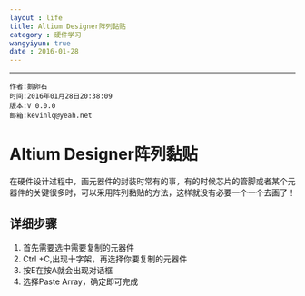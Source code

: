 ```yaml
---
layout : life
title: Altium Designer阵列黏贴
category : 硬件学习
wangyiyun: true
date : 2016-01-28
---
```


******

    作者:鹅卵石
    时间:2016年01月28日20:38:09
    版本:V 0.0.0
    邮箱:kevinlq@yeah.net

<!-- more -->

# Altium Designer阵列黏贴

在硬件设计过程中，画元器件的封装时常有的事，有的时候芯片的管脚或者某个元器件的关键很多时，可以采用阵列黏贴的方法，这样就没有必要一个一个去画了！


## 详细步骤
1. 首先需要选中需要复制的元器件
2. Ctrl +C,出现十字架，再选择你要复制的元器件
3. 按E在按A就会出现对话框
4. 选择Paste Array，确定即可完成